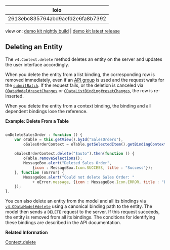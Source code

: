 <!-- loio2613ebc835764abd9aefd2e6fa8b7392 -->

| loio |
| -----|
| 2613ebc835764abd9aefd2e6fa8b7392 |

<div id="loio">

view on: [demo kit nightly build](https://sdk.openui5.org/nightly/#/topic/2613ebc835764abd9aefd2e6fa8b7392) | [demo kit latest release](https://sdk.openui5.org/topic/2613ebc835764abd9aefd2e6fa8b7392)</div>

## Deleting an Entity

The `v4.Context.delete` method deletes an entity on the server and updates the user interface accordingly.

When you delete the entity from a list binding, the corresponding row is removed immediately, even if an [API group](https://sdk.openui5.org/api/sap.ui.model.odata.v4.SubmitMode) is used and the request waits for the [`submitBatch`](https://sdk.openui5.org/api/sap.ui.model.odata.v4.ODataModel%23methods/submitBatch). If the request fails, or the deletion is canceled via [`ODataModel#resetChanges`](https://sdk.openui5.org/api/sap.ui.model.odata.v4.ODataModel%23methods/resetChanges) or [`ODataListBinding#resetChanges`](https://sdk.openui5.org/api/sap.ui.model.odata.v4.ODataListBinding%23methods/resetChanges), the row is re-inserted.

When you delete the entity from a context binding, the binding and all dependent bindings lose the reference.

**Example: Delete From a Table**

```js

onDeleteSalesOrder : function () {
    var oTable = this.getView().byId("SalesOrders"),
        oSalesOrderContext = oTable.getSelectedItem().getBindingContext();
 
    oSalesOrderContext.delete("$auto").then(function () {
        oTable.removeSelections();
        MessageBox.alert("Deleted Sales Order",
            {icon : MessageBox.Icon.SUCCESS, title : "Success"});
    }, function (oError) {
        MessageBox.alert("Could not delete Sales Order: "
            + oError.message, {icon : MessageBox.Icon.ERROR, title : "Error"});
    });
},
```

You can also delete an entity from the model and all its bindings via  [`v4.ODataModel#delete`](https://sdk.openui5.org/api/sap.ui.model.odata.v4.ODataModel%23methods/delete) using a canonical binding path to the entity. The model then sends a `DELETE` request to the server. If this request succeeds, the entity is removed from all its bindings. The conditions for identifying these bindings are described in the API documentation.

**Related Information**  


[Context.delete](https://sdk.openui5.org/api/sap.ui.model.odata.v4.Context/methods/delete)

